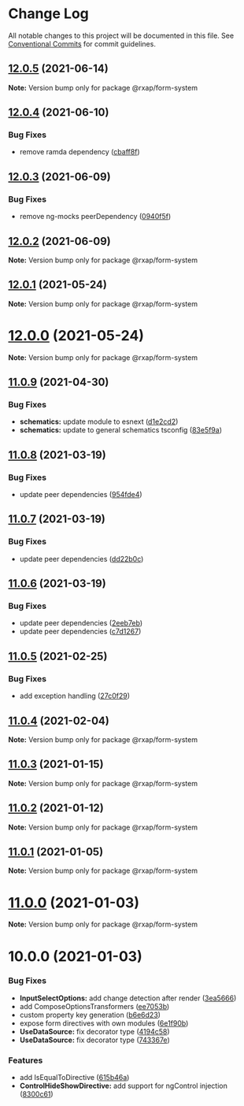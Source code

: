 # Change Log

All notable changes to this project will be documented in this file.
See [Conventional Commits](https://conventionalcommits.org) for commit guidelines.

## [12.0.5](https://gitlab.com/rxap/packages/compare/@rxap/form-system@12.0.4...@rxap/form-system@12.0.5) (2021-06-14)

**Note:** Version bump only for package @rxap/form-system





## [12.0.4](https://gitlab.com/rxap/packages/compare/@rxap/form-system@12.0.3...@rxap/form-system@12.0.4) (2021-06-10)


### Bug Fixes

* remove ramda dependency ([cbaff8f](https://gitlab.com/rxap/packages/commit/cbaff8f5cc347ffb423468d663af64569da90d81))





## [12.0.3](https://gitlab.com/rxap/packages/compare/@rxap/form-system@12.0.2...@rxap/form-system@12.0.3) (2021-06-09)


### Bug Fixes

* remove ng-mocks peerDependency ([0940f5f](https://gitlab.com/rxap/packages/commit/0940f5f9a79d07c3ad82d7cf6ae17aeb28b23158))





## [12.0.2](https://gitlab.com/rxap/packages/compare/@rxap/form-system@11.0.10...@rxap/form-system@12.0.2) (2021-06-09)

**Note:** Version bump only for package @rxap/form-system





## [12.0.1](https://gitlab.com/rxap/packages/compare/@rxap/form-system@12.0.0...@rxap/form-system@12.0.1) (2021-05-24)

**Note:** Version bump only for package @rxap/form-system





# [12.0.0](https://gitlab.com/rxap/packages/compare/@rxap/form-system@11.0.9...@rxap/form-system@12.0.0) (2021-05-24)

**Note:** Version bump only for package @rxap/form-system





## [11.0.9](https://gitlab.com/rxap/packages/compare/@rxap/form-system@11.0.8...@rxap/form-system@11.0.9) (2021-04-30)


### Bug Fixes

* **schematics:** update module to esnext ([d1e2cd2](https://gitlab.com/rxap/packages/commit/d1e2cd252f3866471935131187b3acaefe2cca82))
* **schematics:** update to general schematics tsconfig ([83e5f9a](https://gitlab.com/rxap/packages/commit/83e5f9a0cf1810686a503425d87a5e4ae30b8c84))





## [11.0.8](https://gitlab.com/rxap/packages/compare/@rxap/form-system@11.0.7...@rxap/form-system@11.0.8) (2021-03-19)


### Bug Fixes

* update peer dependencies ([954fde4](https://gitlab.com/rxap/packages/commit/954fde47836ff0c1f25a77c33ff871ddc7685b6c))





## [11.0.7](https://gitlab.com/rxap/packages/compare/@rxap/form-system@11.0.6...@rxap/form-system@11.0.7) (2021-03-19)


### Bug Fixes

* update peer dependencies ([dd22b0c](https://gitlab.com/rxap/packages/commit/dd22b0ce053bc266c7aea659a2faf3be39f424e7))





## [11.0.6](https://gitlab.com/rxap/packages/compare/@rxap/form-system@11.0.5...@rxap/form-system@11.0.6) (2021-03-19)


### Bug Fixes

* update peer dependencies ([2eeb7eb](https://gitlab.com/rxap/packages/commit/2eeb7eb85eedd6d610e855dc1724c7153cf01fd0))
* update peer dependencies ([c7d1267](https://gitlab.com/rxap/packages/commit/c7d12671f3efc198985cddee92caa2558e74b023))





## [11.0.5](https://gitlab.com/rxap/packages/compare/@rxap/form-system@11.0.4...@rxap/form-system@11.0.5) (2021-02-25)


### Bug Fixes

* add exception handling ([27c0f29](https://gitlab.com/rxap/packages/commit/27c0f2990a505942bd20e6f7c8055c19ea3f2ba2))





## [11.0.4](https://gitlab.com/rxap/packages/compare/@rxap/form-system@11.0.3...@rxap/form-system@11.0.4) (2021-02-04)

**Note:** Version bump only for package @rxap/form-system





## [11.0.3](https://gitlab.com/rxap/packages/compare/@rxap/form-system@11.0.2...@rxap/form-system@11.0.3) (2021-01-15)

**Note:** Version bump only for package @rxap/form-system





## [11.0.2](https://gitlab.com/rxap/packages/compare/@rxap/form-system@11.0.1...@rxap/form-system@11.0.2) (2021-01-12)

**Note:** Version bump only for package @rxap/form-system





## [11.0.1](https://gitlab.com/rxap/packages/compare/@rxap/form-system@11.0.0...@rxap/form-system@11.0.1) (2021-01-05)

**Note:** Version bump only for package @rxap/form-system





# [11.0.0](https://gitlab.com/rxap/packages/compare/@rxap/form-system@10.0.0...@rxap/form-system@11.0.0) (2021-01-03)

**Note:** Version bump only for package @rxap/form-system





# 10.0.0 (2021-01-03)


### Bug Fixes

* **InputSelectOptions:** add change detection after render ([3ea5666](https://gitlab.com/rxap/packages/commit/3ea56662c326f0b82672303b2fcf63e87a8392a3))
* add ComposeOptionsTransformers ([ee7053b](https://gitlab.com/rxap/packages/commit/ee7053b2bb5d1dab2e784a0ffd719ac8d8df5e7f))
* custom property key generation ([b6e6d23](https://gitlab.com/rxap/packages/commit/b6e6d23215f0b35e0de2d35003b186a3d435b8e4))
* expose form directives with own modules ([6e1f90b](https://gitlab.com/rxap/packages/commit/6e1f90bd6deedcdfb90ed2a44931f7a52facaf3f))
* **UseDataSource:** fix decorator type ([4194c58](https://gitlab.com/rxap/packages/commit/4194c58f177ff606b7ac957791f04d9417680908))
* **UseDataSource:** fix decorator type ([743367e](https://gitlab.com/rxap/packages/commit/743367e93b1c6937095c0196102e38575416bdc2))


### Features

* add IsEqualToDirective ([615b46a](https://gitlab.com/rxap/packages/commit/615b46af681a49f9accdbb1964996ef16ce7c61d))
* **ControlHideShowDirective:** add support for ngControl injection ([8300c61](https://gitlab.com/rxap/packages/commit/8300c6103b7515272e7fdc9d3dc0fdd3447bf62f))
